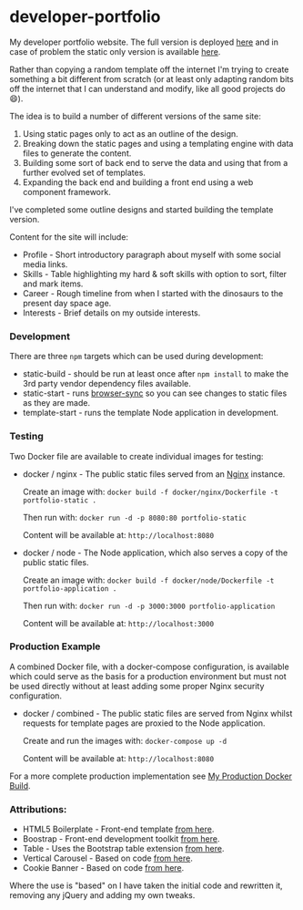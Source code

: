 # developer-portfolio

My developer portfolio website. The full version is deployed [here](https://jurassic-john.site) and in case of problem the static
only version is available [here](https://ratjuggler.github.io/developer-portfolio/).

Rather than copying a random template off the internet I'm trying to create something a bit different from scratch (or at least 
only adapting random bits off the internet that I can understand and modify, like all good projects do 😄).

The idea is to build a number of different versions of the same site:

1. Using static pages only to act as an outline of the design. 
2. Breaking down the static pages and using a templating engine with data files to generate the content.
3. Building some sort of back end to serve the data and using that from a further evolved set of templates.
4. Expanding the back end and building a front end using a web component framework.

I've completed some outline designs and started building the template version.

Content for the site will include:

- Profile - Short introductory paragraph about myself with some social media links.
- Skills - Table highlighting my hard & soft skills with option to sort, filter and mark items.
- Career - Rough timeline from when I started with the dinosaurs to the present day space age.
- Interests - Brief details on my outside interests. 

### Development

There are three `npm` targets which can be used during development:

- static-build - should be run at least once after `npm install` to make the 3rd party vendor dependency files available.
- static-start - runs [browser-sync](https://browsersync.io/) so you can see changes to static files as they are made.
- template-start - runs the template Node application in development.

### Testing

Two Docker file are available to create individual images for testing:
 
- docker / nginx - The public static files served from an [Nginx](https://www.nginx.com/) instance. 
  
  Create an image with: `docker build -f docker/nginx/Dockerfile -t portfolio-static .`
   
  Then run with: `docker run -d -p 8080:80 portfolio-static`

  Content will be available at: `http://localhost:8080`


- docker / node - The Node application, which also serves a copy of the public static files.
  
  Create an image with: `docker build -f docker/node/Dockerfile -t portfolio-application .`

  Then run with: `docker run -d -p 3000:3000 portfolio-application`

  Content will be available at: `http://localhost:3000`

### Production Example

A combined Docker file, with a docker-compose configuration, is available which could serve as the basis for a production
environment but must not be used directly without at least adding some proper Nginx security configuration.

- docker / combined - The public static files are served from Nginx whilst requests for template pages are proxied to the Node 
  application.
  
  Create and run the images with: `docker-compose up -d`

  Content will be available at: `http://localhost:8080`

For a more complete production implementation see [My Production Docker Build](https://github.com/RatJuggler/my-production-docker-build).

### Attributions:

- HTML5 Boilerplate - Front-end template [from here](https://html5boilerplate.com/).
- Boostrap - Front-end development toolkit [from here](https://getbootstrap.com/).
- Table - Uses the Bootstrap table extension [from here](https://bootstrap-table.com/).
- Vertical Carousel - Based on code [from here](https://www.codeply.com/p/JxZ8htyOFN).
- Cookie Banner - Based on code [from here](https://github.com/kolappannathan/bootstrap-cookie-banner).

Where the use is "based" on I have taken the initial code and rewritten it, removing any jQuery and adding my own tweaks.
